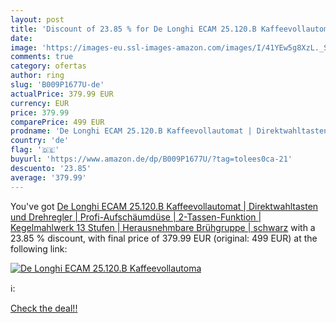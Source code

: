 ```yaml
---
layout: post
title: 'Discount of 23.85 % for De Longhi ECAM 25.120.B Kaffeevollautoma'
date: 
image: 'https://images-eu.ssl-images-amazon.com/images/I/41YEw5g8XzL._SL200_.jpg'
comments: true
category: ofertas
author: ring
slug: 'B009P1677U-de'
actualPrice: 379.99 EUR
currency: EUR
price: 379.99
comparePrice: 499 EUR
prodname: 'De Longhi ECAM 25.120.B Kaffeevollautomat | Direktwahltasten und Drehregler | Profi-Aufschäumdüse | 2-Tassen-Funktion | Kegelmahlwerk 13 Stufen | Herausnehmbare Brühgruppe | schwarz'
country: 'de'
flag: '🇩🇪'
buyurl: 'https://www.amazon.de/dp/B009P1677U/?tag=tolees0ca-21'
descuento: '23.85'
average: '379.99'
---
```


You've got [De Longhi ECAM 25.120.B Kaffeevollautomat | Direktwahltasten und Drehregler | Profi-Aufschäumdüse | 2-Tassen-Funktion | Kegelmahlwerk 13 Stufen | Herausnehmbare Brühgruppe | schwarz](https://www.amazon.de/dp/B009P1677U/?tag=tolees0ca-21) with a  23.85 % discount, with final price of 379.99 EUR (original: 499 EUR) at the following link:

[![De Longhi ECAM 25.120.B Kaffeevollautoma](https://images-eu.ssl-images-amazon.com/images/I/41YEw5g8XzL._SL200_.jpg)](https://www.amazon.de/dp/B009P1677U/?tag=tolees0ca-21)

ℹ️:


[Check the deal!!](https://www.amazon.de/dp/B009P1677U/?tag=tolees0ca-21)
